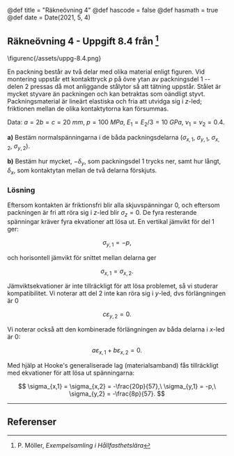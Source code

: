 @def title = "Räkneövning 4"
@def hascode = false
@def hasmath = true
@def date = Date(2021, 5, 4)

## Räkneövning 4 - Uppgift 8.4 från [^moller]

\figurenc{/assets/uppg-8.4.png}

En packning består av två delar med olika material enligt figuren. Vid montering uppstår ett kontakttryck $p$ på övre ytan av packningsdel 1 -- delen 2 pressas då mot anliggande stålytor så att tätning uppstår. Stålet är mycket styvare än packningen och kan betraktas som oändligt styvt. Packningsmaterial är lineärt elastiska och fria att utvidga sig i $z$-led; friktionen mellan de olika kontaktytorna kan försummas.

Data: $a = 2b = c = \SI{20}{mm}$, $p = \SI{100}{MPa}$, $E_1 = E_2/3 = \SI{10}{GPa}$, $\nu_1 = \nu_2 = 0.4$.

**a)** Bestäm normalspänningarna i de båda packningsdelarna ($\sigma_{x,1},\ \sigma_{y,1},\ \sigma_{x,2},\ \sigma_{y,2}$).

**b)** Bestäm hur mycket, $-\delta_y$, som packningsdel 1 trycks ner, samt hur långt, $\delta_x$, som kontaktytan mellan de två delarna förskjuts.

### Lösning

Eftersom kontakten är friktionsfri blir alla skjuvspänningar 0, och eftersom packningen är fri att röra sig i $z$-led blir $\sigma_z = 0$. De fyra resterande spänningar kräver fyra ekvationer att lösa ut. En vertikal jämvikt för del 1 ger:

$$
\sigma_{y,1} = -p,
$$

och horisontell jämvikt för snittet mellan delarna ger

$$
\sigma_{x,1} = \sigma_{x,2}.
$$

Jämviktsekvationer är inte tillräckligt för att lösa problemet, så vi studerar kompatibilitet. Vi noterar att del 2 inte kan röra sig i $y$-led, dvs förlängningen är 0

$$
c\varepsilon_{y,2} = 0.
$$

Vi noterar också att den kombinerade förlängningen av båda delarna i $x$-led är 0:

$$
a\varepsilon_{x,1} + b\varepsilon_{x,2} = 0.
$$

Med hjälp at Hooke's generaliserade lag (materialsamband) fås tillräckligt med ekvationer för att lösa ut spänningarna:

$$
\sigma_{x,1} = \sigma_{x,2} = -\frac{20p}{57},\ \sigma_{y,1} = -p,\ \sigma_{y,2} = -\frac{8p}{57}.
$$

---

## Referenser

[^moller]: P. Möller, *Exempelsamling i Hållfasthetslära*
[^extra]: *Extra övningsexempel i hållfasthetslära för TME061*
